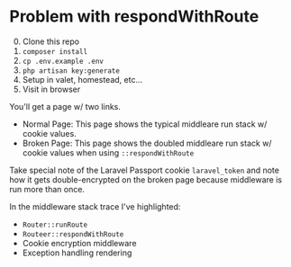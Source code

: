 # Problem with respondWithRoute

0. Clone this repo
1. `composer install`
2. `cp .env.example .env`
3. `php artisan key:generate`
4. Setup in valet, homestead, etc…
5. Visit in browser

You'll get a page w/ two links.
- Normal Page: This page shows the typical middleare run stack w/ cookie values.
- Broken Page: This page shows the doubled middleare run stack w/ cookie values when using `::respondWithRoute`

Take special note of the Laravel Passport cookie `laravel_token` and note how it gets double-encrypted on the broken page because middleware is run more than once.

In the middleware stack trace I've highlighted:
- `Router::runRoute`
- `Routeer::respondWithRoute`
- Cookie encryption middleware
- Exception handling rendering
